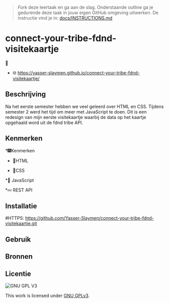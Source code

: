 > _Fork_ deze leertaak en ga aan de slag. Onderstaande outline ga je gedurende deze taak in jouw eigen GitHub omgeving uitwerken. De instructie vind je in: [docs/INSTRUCTIONS.md](docs/INSTRUCTIONS.md)

# connect-your-tribe-fdnd-visitekaartje
 📸 
 

  * 🌐
https://yasser-slaymen.github.io/connect-your-tribe-fdnd-visitekaartje/
## Beschrijving
Na het eerste semester hebben we veel geleerd over HTML en CSS. Tijdens semester 2 werd het tijd om meer met JavaScript te doen. Dit is een redesign van mijn eerste visitekaartje waarbij de data op het kaartje opgehaald word uit de fdnd tribe API.


## Kenmerken

*🎆Kenmerken

* 🎪HTML

* 🎨CSS

*🚀 JavaScript

*💤 REST API


## Installatie
#HTTPS:
https://github.com/Yasser-Slaymen/connect-your-tribe-fdnd-visitekaartje.git

## Gebruik

## Bronnen

## Licentie

![GNU GPL V3](https://www.gnu.org/graphics/gplv3-127x51.png)

This work is licensed under [GNU GPLv3](./LICENSE).
